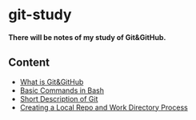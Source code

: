 # git-study

#### There will be notes of my study of Git&GitHub.

## Content

- [What is Git&GitHub](https://github.com/emreharman/git-study/blob/main/1.What%20is%20Git%26GitHub.md)
- [Basic Commands in Bash](https://github.com/emreharman/git-study/blob/main/2.%20Basic%20Commands%20in%20Bash.md)
- [Short Description of Git](https://github.com/emreharman/git-study/blob/main/3.%20Short%20Description%20of%20Git%20Process.md)
- [Creating a Local Repo and Work Directory Process](https://github.com/emreharman/git-study/blob/main/4.%20Create%20a%20Local%20Repository%20Using%20Git%2C%20Configs%20and%20Commands%20in%20Working%20Directory.md)
